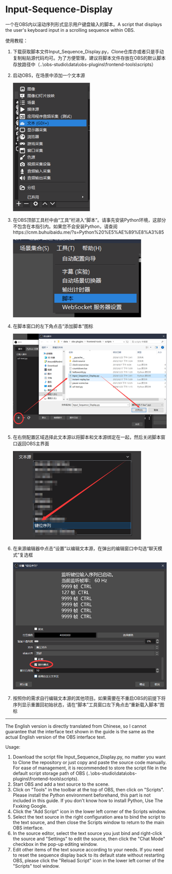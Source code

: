# Input-Sequence-Display
一个在OBS内以滚动序列形式显示用户键盘输入的脚本。A script that displays the user's keyboard input in a scrolling sequence within OBS.

使用教程：

1. 下载获取脚本文件Input_Sequence_Display.py，Clone仓库亦或者只是手动复制粘贴源代码均可。为了方便管理，建议将脚本文件存放在OBS的默认脚本存放路径中（..\obs-studio\data\obs-plugins\frontend-tools\scripts）
2. 启动OBS，在场景中添加一个文本源

    <img src="./readme/2.png" style="height:400px">

3. 在OBS顶部工具栏中由“工具”栏进入“脚本”。请事先安装Python环境，这部分不包含在本指引内。如果您不会安装Python，请查阅https://cnm.buhuibaidu.me/?s=Python%20%E5%AE%89%E8%A3%85

    <img src="./readme/3.png" style="width:400px">

4. 在脚本窗口的左下角点击“添加脚本”图标

    <img src="./readme/4.png" style="width:600px">

5. 在右侧配置区域选择此文本源以将脚本和文本源绑定在一起，然后关闭脚本窗口返回OBS主界面

    <img src="./readme/5.png" style="width:400px">

6. 在来源编辑器中点击“设置”以编辑文本源，在弹出的编辑窗口中勾选“聊天模式”复选框

    <img src="./readme/6.png" style="width:600px">

7. 按照你的需求自行编辑文本源的其他项目。如果需要在不重启OBS的前提下将序列显示重置回初始状态，请在“脚本”工具窗口左下角点击“重新载入脚本”图标

----

The English version is directly translated from Chinese, so I cannot guarantee that the interface text shown in the guide is the same as the actual English version of the OBS interface text.

Usage:

1. Download the script file Input_Sequence_Display.py, no matter you want to Clone the repository or just copy and paste the source code manually. For ease of management, it is recommended to store the script file in the default script storage path of OBS (..\obs-studio\data\obs-plugins\frontend-tools\scripts).
2. Start OBS and add a text source to the scene.
3. Click on "Tools" in the toolbar at the top of OBS, then click on "Scripts". Please install the Python environment beforehand, this part is not included in this guide. If you don't know how to install Python, Use The Fxxking Google.
4. Click the "Add Script" icon in the lower left corner of the Scripts window.
5. Select the text source in the right configuration area to bind the script to the text source, and then close the Scripts window to return to the main OBS interface.
6. In the source editor, select the text source you just bind and right-click the source and "Settings" to edit the source, then click the "Chat Mode" checkbox in the pop-up editing window.
7. Edit other items of the text source according to your needs. If you need to reset the sequence display back to its default state without restarting OBS, please click the "Reload Script" icon in the lower left corner of the "Scripts" tool window.
